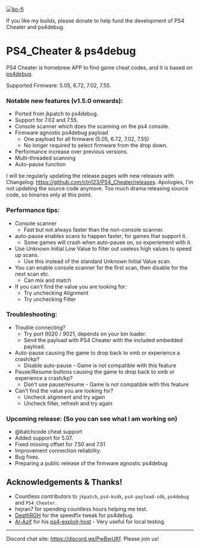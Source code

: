 [![ko-fi](https://ko-fi.com/img/githubbutton_sm.svg)](https://ko-fi.com/X8X741UC0)

If you like my builds, please donate to help fund the development of PS4 Cheater and ps4debug.

# PS4_Cheater & ps4debug

PS4 Cheater is homebrew APP to find game cheat codes, and it is based on [ps4debug](https://github.com/jogolden/ps4debug).

Supported Firmware: 5.05, 6.72, 7.02, 7.55.

### Notable new features (v1.5.0 onwards):
  - Ported from jkpatch to ps4debug.
  - Support for 7.02 and 7.55.
  - Console scanner which does the scanning on the ps4 console.
  - Firmware agnostic ps4debug payload
    - One payload for all firmware (5.05, 6.72, 7.02, 7.55)
    - No longer required to select firmware from the drop down.
  - Performance increase over previous versions.
  - Multi-threaded scanning
  - Auto-pause function

I will be regularly updating the release pages with new releases with Changelog: https://github.com/ctn123/PS4_Cheater/releases.
Apologies, I'm not updating the source code anymore. Too much drama releasing source code, so binaries only at this point.

### Performance tips:
  - Console scanner
    - Fast but not always faster than the non-console scanner.
  - auto-pause enables scans to happen faster, for games that support it.
    - Some games will crash when auto-pause on, so experiement with it.
  - Use Unknown Initial Low Value to filter out useless high values to speed up scans.
    - Use this instead of the standard Unknown Initial Value scan.
  - You can enable console scanner for the first scan, then disable for the next scan etc.
    - Can mix and match
  - If you can't find the value you are looking for:
    - Try unchecking Alignment
    - Try unchecking Filter

### Troubleshooting:
  - Trouble connecting?
    - Try port 9020 / 9021, depends on your bin loader.
    - Send the payload with PS4 Cheater with the included embedded payload.
  - Auto-pause causing the game to drop back to xmb or experience a crash/kp?
    - Disable auto-pause - Game is not compatible with this feature
  - Pause/Resume buttons causing the game to drop back to xmb or experience a crash/kp?
    - Don't use pause/resume - Game is not compatible with this feature
  - Can't find the value you are looking for?
    - Uncheck alignment and try again
    - Uncheck filter, refresh and try again

### Upcoming release: (So you can see what I am working on)
  - @batchcode cheat support
  - Added support for 5.07.
  - Fixed missing offset for 7.50 and 7.51
  - Improvement connection reliability.
  - Bug fixes.
  - Preparing a public release of the firmware agnostic ps4debug

## Acknowledgements & Thanks!

- Countless contributors to `jkpatch`, `ps4-ksdk`, `ps4-payload-sdk`, `ps4debug` and `PS4_Cheater`.
- hejran7 for spending countless hours helping me test.
- [DeathRGH](https://github.com/DeathRGH) for the speedfix tweak for ps4debug.
- [Al-Azif](https://github.com/Al-Azif) for his [ps4-exploit-host](https://github.com/Al-Azif/ps4-exploit-host) - Very useful for local testing.

---
Discord chat site: https://discord.gg/PwBwUKf.
Please join us!
